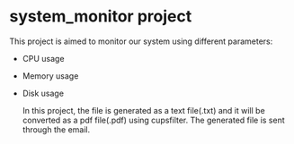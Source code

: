 # system_monitor project
This project is aimed to monitor our system using different parameters:
- CPU usage
- Memory usage
- Disk usage

  In this project, the file is generated as a text file(.txt) and it will be converted as a pdf file(.pdf) using cupsfilter.
  The generated file is sent through the email.
  
